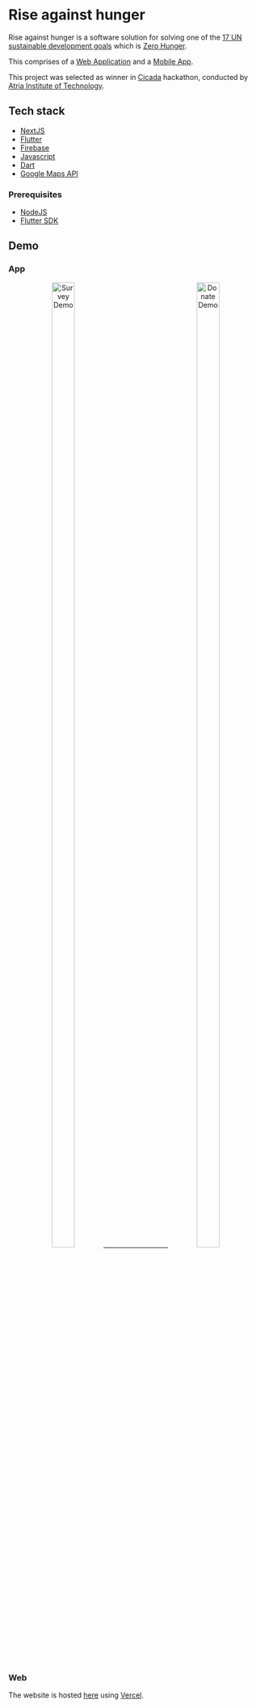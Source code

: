 # Rise against hunger

Rise against hunger is a software solution for solving one of the [17 UN sustainable development goals](https://sdgs.un.org/goals) which is [Zero Hunger](https://sdgs.un.org/goals/goal2).

This comprises of a [Web Application](https://rise-against-hunger.vercel.app/) and a [Mobile App](https://github.com/VarunSAthreya/rise-against-hunger/releases/download/release/rise-against-hunger.apk).

This project was selected as winner in [Cicada](http://cicadaise.tech/) hackathon, conducted by [Atria Institute of Technology](https://atria.edu/home.php).

## Tech stack

- [NextJS](https://nextjs.org/)
- [Flutter](https://flutter.dev/)
- [Firebase](https://firebase.google.com/)
- [Javascript](https://developer.mozilla.org/en-US/docs/Web/JavaScript)
- [Dart](https://dart.dev/)
- [Google Maps API](https://developers.google.com/maps)

### Prerequisites

- [NodeJS](https://nodejs.org/)
- [Flutter SDK](https://flutter.dev/docs/get-started/install/)

## Demo

### App

<p align="center">
  <img aign="left" src="./app/assets/demo/survey.gif" alt="Survey Demo" height="70%" width="30%"/>
  <span>____________________</span>
  <img aign="right" src="./app/assets/demo/donate.gif" alt="Donate Demo" height="70%" width="30%"/>
</p>
  
### Web

The website is hosted [here](http://rise-against-hunger.vercel.app/) using [Vercel](https://vercel.com/).
